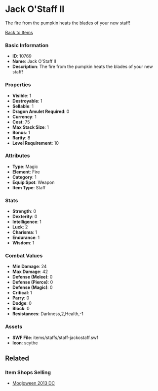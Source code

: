 # Jack O'Staff II

The fire from the pumpkin heats the blades of your new staff!

[Back to Items](../items.md)

### Basic Information

- **ID**: 10769
- **Name**: Jack O&#039;Staff II
- **Description**: The fire from the pumpkin heats the blades of your new staff!

### Properties

- **Visible**: 1
- **Destroyable**: 1
- **Sellable**: 1
- **Dragon Amulet Required**: 0
- **Currency**: 1
- **Cost**: 75
- **Max Stack Size**: 1
- **Bonus**: 1
- **Rarity**: 8
- **Level Requirement**: 10

### Attributes

- **Type**: Magic
- **Element**: Fire
- **Category**: 1
- **Equip Spot**: Weapon
- **Item Type**: Staff

### Stats

- **Strength**: 0
- **Dexterity**: 0
- **Intelligence**: 1
- **Luck**: 2
- **Charisma**: 1
- **Endurance**: 1
- **Wisdom**: 1

### Combat Values

- **Min Damage**: 24
- **Max Damage**: 42
- **Defense (Melee)**: 0
- **Defense (Pierce)**: 0
- **Defense (Magic)**: 0
- **Critical**: 1
- **Parry**: 0
- **Dodge**: 0
- **Block**: 0
- **Resistances**: Darkness,2,Health,-1

### Assets

- **SWF File**: items/staffs/staff-jackostaff.swf
- **Icon**: scythe

## Related

### Item Shops Selling

- [Mogloween 2013 DC](../item-shops/375-mogloween-2013-dc.md)


